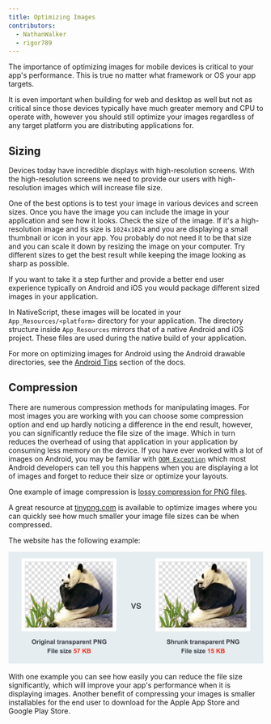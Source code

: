 ```yaml
---
title: Optimizing Images
contributors:
  - NathanWalker
  - rigor789
---
```


The importance of optimizing images for mobile devices is critical to your app's performance. This is true no matter what framework or OS your app targets.

It is even important when building for web and desktop as well but not as critical since those devices typically have much greater memory and CPU to operate with, however you should still optimize your images regardless of any target platform you are distributing applications for.

## Sizing

Devices today have incredible displays with high-resolution screens. With the high-resolution screens we need to provide our users with high-resolution images which will increase file size.

One of the best options is to test your image in various devices and screen sizes. Once you have the image you can include the image in your application and see how it looks. Check the size of the image. If it's a high-resolution image and its size is `1024x1024` and you are displaying a small thumbnail or icon in your app. You probably do not need it to be that size and you can scale it down by resizing the image on your computer. Try different sizes to get the best result while keeping the image looking as sharp as possible.

If you want to take it a step further and provide a better end user experience typically on Android and iOS you would package different sized images in your application.

In NativeScript, these images will be located in your `App_Resources/<platform>` directory for your application. The directory structure inside `App_Resources` mirrors that of a native Android and iOS project. These files are used during the native build of your application.

For more on optimizing images for Android using the Android drawable directories, see the [Android Tips](android-tips.md#images-in-android-drawables) section of the docs.

## Compression

There are numerous compression methods for manipulating images. For most images you are working with you can choose some compression option and end up hardly noticing a difference in the end result, however, you can significantly reduce the file size of the image. Which in turn reduces the overhead of using that application in your application by consuming less memory on the device. If you have ever worked with a lot of images on Android, you may be familiar with [`OOM Exception`](https://developer.android.com/reference/java/lang/OutOfMemoryError) which most Android developers can tell you this happens when you are displaying a lot of images and forget to reduce their size or optimize your layouts.

One example of image compression is [lossy compression for PNG files](https://en.wikipedia.org/wiki/Lossy_compression).

A great resource at [tinypng.com](https://tinypng.com/) is available to optimize images where you can quickly see how much smaller your image file sizes can be when compressed.

The website has the following example:

![TinyPng Example](../assets/images/best-practices/optimization/tinypng-example.png?raw=true 'TinyPng Example')

With one example you can see how easily you can reduce the file size significantly, which will improve your app's performance when it is displaying images. Another benefit of compressing your images is smaller installables for the end user to download for the Apple App Store and Google Play Store.
